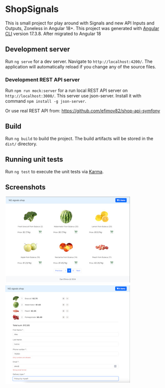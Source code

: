 # ShopSignals
This is small project for play around with Signals and new API Inputs and Outputs, Zoneless in Angular 18+.
This project was generated with [Angular CLI](https://github.com/angular/angular-cli) version 17.3.8. After migrated to Angular 18

## Development server

Run `ng serve` for a dev server. Navigate to `http://localhost:4200/`. The application will automatically reload if you change any of the source files.

### Development REST API server

Run `npm run mock:server` for a run local REST API server on `http://localhost:3000/`.
This server use json-server. Install it with command `npm install -g json-server`.

Or use real REST API from:
https://github.com/efimov82/shop-api-symfony


## Build

Run `ng build` to build the project. The build artifacts will be stored in the `dist/` directory.

## Running unit tests

Run `ng test` to execute the unit tests via [Karma](https://karma-runner.github.io).

## Screenshots

![Main page](https://github.com/efimov82/ng-shop-v18/blob/main/screenshots/main.jpg?raw=true)
![Checkout page](https://github.com/efimov82/ng-shop-v18/blob/main/screenshots/checkout.jpg?raw=true)
